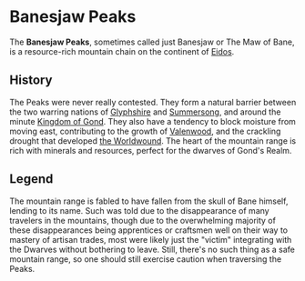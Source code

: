 # Banesjaw Peaks

The **Banesjaw Peaks**, sometimes called just Banesjaw or The Maw of Bane, is a
resource-rich mountain chain on the continent of [Eidos](continents/eidos.md).

## History

The Peaks were never really contested. They form a natural barrier between the
two warring nations of [Glyphshire](kingdoms/glyphshire.md) and
[Summersong](kingdoms/summersong.md), and around the minute
[Kingdom of Gond](kingdoms/kingdom_of_gond.md). They also have a tendency to
block moisture from moving east, contributing to the growth of
[Valenwood](valenwood.md), and the crackling drought that developed
[the Worldwound](worldwound.md). The heart of the mountain range is rich with
minerals and resources, perfect for the dwarves of Gond's Realm.

## Legend

The mountain range is fabled to have fallen from the skull of Bane himself,
lending to its name. Such was told due to the disappearance of many travelers in
the mountains, though due to the overwhelming majority of these disappearances
being apprentices or craftsmen well on their way to mastery of artisan trades,
most were likely just the "victim" integrating with the Dwarves without
bothering to leave. Still, there's no such thing as a safe mountain range, so
one should still exercise caution when traversing the Peaks.